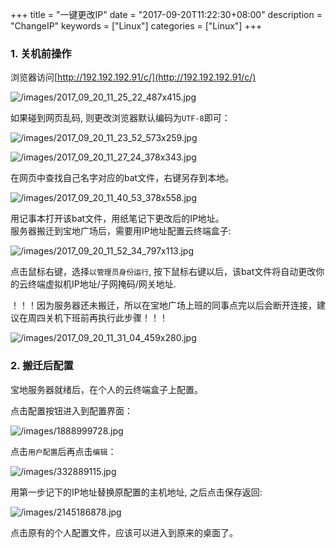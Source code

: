 +++
title = "一键更改IP"
date = "2017-09-20T11:22:30+08:00"
description = "ChangeIP"
keywords = ["Linux"]
categories = ["Linux"]
+++
### 1. 关机前操作
浏览器访问[http://192.192.192.91/c/](http://192.192.192.91/c/)

![/images/2017_09_20_11_25_22_487x415.jpg](/images/2017_09_20_11_25_22_487x415.jpg)

如果碰到网页乱码, 则更改浏览器默认编码为`UTF-8`即可：

![/images/2017_09_20_11_23_52_573x259.jpg](/images/2017_09_20_11_23_52_573x259.jpg)

![/images/2017_09_20_11_27_24_378x343.jpg](/images/2017_09_20_11_27_24_378x343.jpg)

在网页中查找自己名字对应的bat文件，右键另存到本地。    

![/images/2017_09_20_11_40_53_378x558.jpg](/images/2017_09_20_11_40_53_378x558.jpg)

用记事本打开该bat文件，用纸笔记下更改后的IP地址。   
服务器搬迁到宝地广场后，需要用IP地址配置云终端盒子:    

![/images/2017_09_20_11_52_34_797x113.jpg](/images/2017_09_20_11_52_34_797x113.jpg)


点击鼠标右键，选择`以管理员身份运行`,
按下鼠标右键以后，该bat文件将自动更改你的云终端虚拟机IP地址/子网掩码/网关地址. 

！！！因为服务器还未搬迁，所以在宝地广场上班的同事点完以后会断开连接，建议在周四关机下班前再执行此步骤！！！

![/images/2017_09_20_11_31_04_459x280.jpg](/images/2017_09_20_11_31_04_459x280.jpg)
### 2. 搬迁后配置
宝地服务器就绪后，在个人的云终端盒子上配置。   

点击配置按钮进入到配置界面：    

![/images/1888999728.jpg](/images/1888999728.jpg)    

点击`用户配置`后再点击`编辑`：    

![/images/332889115.jpg](/images/332889115.jpg)    

用第一步记下的IP地址替换原配置的主机地址, 之后点击保存返回:    

![/images/2145186878.jpg](/images/2145186878.jpg)    

点击原有的个人配置文件，应该可以进入到原来的桌面了。
